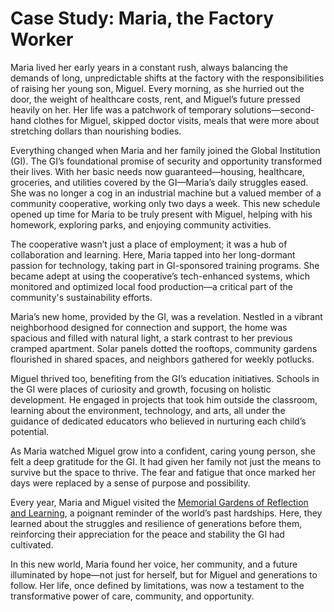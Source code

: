 # Case Study: Maria, the Factory Worker

Maria lived her early years in a constant rush, always balancing the demands of long, unpredictable shifts at the factory with the responsibilities of raising her young son, Miguel. Every morning, as she hurried out the door, the weight of healthcare costs, rent, and Miguel’s future pressed heavily on her. Her life was a patchwork of temporary solutions—second-hand clothes for Miguel, skipped doctor visits, meals that were more about stretching dollars than nourishing bodies.

Everything changed when Maria and her family joined the Global Institution (GI). The GI’s foundational promise of security and opportunity transformed their lives. With her basic needs now guaranteed—housing, healthcare, groceries, and utilities covered by the GI—Maria’s daily struggles eased. She was no longer a cog in an industrial machine but a valued member of a community cooperative, working only two days a week. This new schedule opened up time for Maria to be truly present with Miguel, helping with his homework, exploring parks, and enjoying community activities.

The cooperative wasn’t just a place of employment; it was a hub of collaboration and learning. Here, Maria tapped into her long-dormant passion for technology, taking part in GI-sponsored training programs. She became adept at using the cooperative’s tech-enhanced systems, which monitored and optimized local food production—a critical part of the community's sustainability efforts.

Maria’s new home, provided by the GI, was a revelation. Nestled in a vibrant neighborhood designed for connection and support, the home was spacious and filled with natural light, a stark contrast to her previous cramped apartment. Solar panels dotted the rooftops, community gardens flourished in shared spaces, and neighbors gathered for weekly potlucks.

Miguel thrived too, benefiting from the GI’s education initiatives. Schools in the GI were places of curiosity and growth, focusing on holistic development. He engaged in projects that took him outside the classroom, learning about the environment, technology, and arts, all under the guidance of dedicated educators who believed in nurturing each child’s potential.

As Maria watched Miguel grow into a confident, caring young person, she felt a deep gratitude for the GI. It had given her family not just the means to survive but the space to thrive. The fear and fatigue that once marked her days were replaced by a sense of purpose and possibility.

Every year, Maria and Miguel visited the [Memorial Gardens of Reflection and Learning](suffering.md), a poignant reminder of the world’s past hardships. Here, they learned about the struggles and resilience of generations before them, reinforcing their appreciation for the peace and stability the GI had cultivated.

In this new world, Maria found her voice, her community, and a future illuminated by hope—not just for herself, but for Miguel and generations to follow. Her life, once defined by limitations, was now a testament to the transformative power of care, community, and opportunity.
